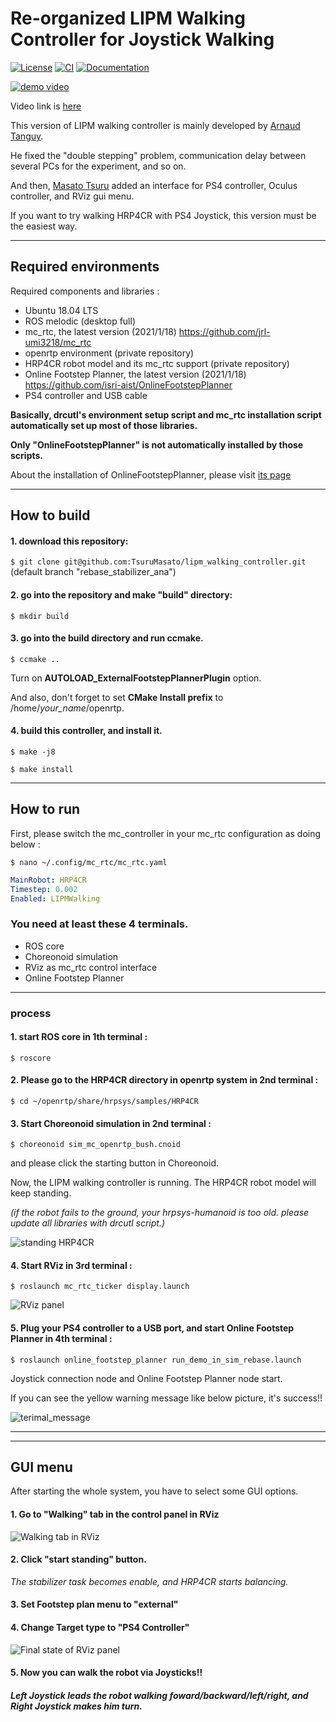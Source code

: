 # Re-organized LIPM Walking Controller for Joystick Walking

[![License](https://img.shields.io/badge/License-BSD%202--Clause-green.svg)](https://opensource.org/licenses/BSD-2-Clause)
[![CI](https://github.com/jrl-umi3218/lipm_walking_controller/workflows/CI/badge.svg?branch=topic/ci)](https://github.com/jrl-umi3218/lipm_walking_controller/actions?query=workflow%3A%22CI%22)
[![Documentation](https://img.shields.io/badge/doxygen-online-brightgreen?logo=read-the-docs&style=flat)](http://jrl-umi3218.github.io/lipm_walking_controller/doxygen/HEAD/index.html)

[![demo video](https://github.com/TsuruMasato/lipm_walking_controller/blob/rebase_stabilizer_ana/image/Screenshot%20from%202022-01-18%2019-17-45.png)](https://youtu.be/XoXDZBgbamc)


Video link is [here](https://youtu.be/XoXDZBgbamc)

This version of LIPM walking controller is mainly developed by [Arnaud Tanguy](https://github.com/arntanguy).

He fixed the "double stepping" problem, communication delay between several PCs for the experiment, and so on.


And then, [Masato Tsuru](https://github.com/TsuruMasato) added an interface for PS4 controller, Oculus controller, and RViz gui menu.

If you want to try walking HRP4CR with PS4 Joystick, this version must be the easiest way.


___
## Required environments

Required components and libraries :
* Ubuntu 18.04 LTS
* ROS melodic (desktop full)
* mc_rtc, the latest version (2021/1/18) https://github.com/jrl-umi3218/mc_rtc
* openrtp environment (private repository)
* HRP4CR robot model and its mc_rtc support (private repository)
* Online Footstep Planner, the latest version (2021/1/18) https://github.com/isri-aist/OnlineFootstepPlanner
* PS4 controller and USB cable

__Basically, drcutl's environment setup script and mc_rtc installation script automatically set up most of those libraries.__

__Only "OnlineFootstepPlanner" is not automatically installed by those scripts.__

About the installation of OnlineFootstepPlanner, please visit [its page](https://github.com/isri-aist/OnlineFootstepPlanner)

___
## How to build

#### 1. download this repository: 

``$ git clone git@github.com:TsuruMasato/lipm_walking_controller.git `` (default branch "rebase_stabilizer_ana")


#### 2. go into the repository and make "build" directory: 

``$ mkdir build``


#### 3. go into the build directory and run ccmake. 

``$ ccmake ..``

Turn on **AUTOLOAD_ExternalFootstepPlannerPlugin** option.

And also, don't forget to set **CMake Install prefix** to /home/*your_name*/openrtp.


#### 4. build this controller, and install it.

``$ make -j8``

``$ make install``


___
## How to run


First, please switch the mc_controller in your mc\_rtc configuration as doing below :

``$ nano ~/.config/mc_rtc/mc_rtc.yaml``

```yaml
MainRobot: HRP4CR
Timestep: 0.002
Enabled: LIPMWalking
```


### You need at least these 4 terminals.

* ROS core
* Choreonoid simulation
* RViz as mc_rtc control interface
* Online Footstep Planner


***

### process


#### 1. start ROS core in 1th terminal :

``$ roscore ``


#### 2. Please go to the HRP4CR directory in openrtp system in 2nd terminal :

``$ cd ~/openrtp/share/hrpsys/samples/HRP4CR``


#### 3. Start Choreonoid simulation in 2nd terminal :

``$ choreonoid sim_mc_openrtp_bush.cnoid ``

and please click the starting button in Choreonoid.

Now, the LIPM walking controller is running.
The HRP4CR robot model will keep standing.

_(if the robot fails to the ground, your hrpsys-humanoid is too old. please update all libraries with drcutl script.)_


![standing HRP4CR](https://github.com/TsuruMasato/lipm_walking_controller/blob/rebase_stabilizer_ana/image/Screenshot%20from%202022-01-18%2018-28-38.png)



#### 4. Start RViz in 3rd terminal :

`` $ roslaunch mc_rtc_ticker display.launch ``

![RViz panel](https://github.com/TsuruMasato/lipm_walking_controller/blob/rebase_stabilizer_ana/image/Screenshot%20from%202022-01-18%2018-28-46.png)


#### 5. Plug your PS4 controller to a USB port, and start Online Footstep Planner in 4th terminal :

`` $ roslaunch online_footstep_planner run_demo_in_sim_rebase.launch ``

Joystick connection node and Online Footstep Planner node start.

If you can see the yellow warning message like below picture, it's success!!


![terimal_message](https://github.com/TsuruMasato/lipm_walking_controller/blob/rebase_stabilizer_ana/image/Screenshot%20from%202022-01-18%2018-29-11.png)


___

___

## GUI menu

After starting the whole system, you have to select some GUI options.

#### 1. Go to "Walking" tab in the control panel in RViz


![Walking tab in RViz](https://github.com/TsuruMasato/lipm_walking_controller/blob/rebase_stabilizer_ana/image/Screenshot%20from%202022-01-18%2018-40-29.png)


#### 2. Click "start standing" button.

_The stabilizer task becomes enable, and HRP4CR starts balancing._


#### 3. Set Footstep plan menu to "external"

#### 4. Change Target type to "PS4 Controller"

![Final state of RViz panel](https://github.com/TsuruMasato/lipm_walking_controller/blob/rebase_stabilizer_ana/image/Screenshot%20from%202022-01-18%2018-41-16.png)


#### 5. Now you can walk the robot via Joysticks!!


##### Left Joystick leads the robot walking foward/backward/left/right, and Right Joystick makes him turn.



